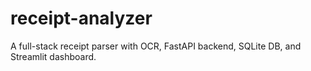 # receipt-analyzer
A full-stack receipt parser with OCR, FastAPI backend, SQLite DB, and Streamlit dashboard.
